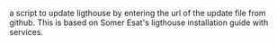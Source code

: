 a script to update ligthouse by entering the url of the update file from github. This is based on Somer Esat's ligthouse installation guide with services.
